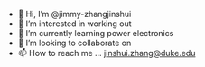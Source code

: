 - 👋 Hi, I’m @jimmy-zhangjinshui
- 👀 I’m interested in working out
- 🌱 I’m currently learning power electronics
- 💞️ I’m looking to collaborate on 
- 📫 How to reach me ... jinshui.zhang@duke.edu

<!---
jimmy-zhangjinshui/jimmy-zhangjinshui is a ✨ special ✨ repository because its `README.md` (this file) appears on your GitHub profile.
You can click the Preview link to take a look at your changes.
--->

